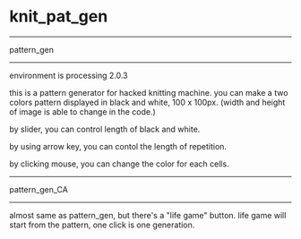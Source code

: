 knit_pat_gen
============
___________
pattern_gen
___________

environment is processing 2.0.3

this is a pattern generator for hacked knitting machine.
you can make a two colors pattern displayed in black and white, 100 x 100px.
(width and height of image is able to change in the code.)

by slider, you can control length of black and white.

by using arrow key, you can contol the length of repetition.

by clicking mouse, you can change the color for each cells.


______________
pattern_gen_CA
______________

almost same as pattern_gen, but there's a "life game" button.
life game will start from the pattern, one click is one generation. 